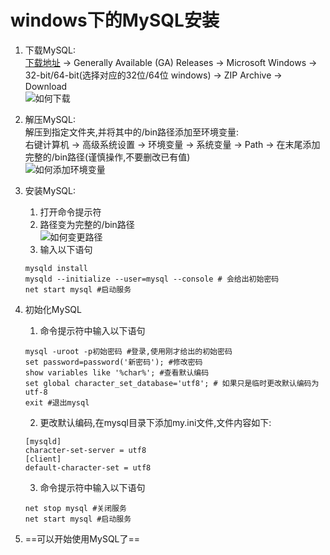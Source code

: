 # windows下的MySQL安装
1. 下载MySQL:  
[下载地址](https://dev.mysql.com/downloads/mysql/) -> Generally Available (GA) Releases -> Microsoft Windows -> 32-bit/64-bit(选择对应的32位/64位 windows) -> ZIP Archive -> Download  
![如何下载](https://raw.githubusercontent.com/nightttt7/MySQL-tutorial/master/imgs/1.png)

2. 解压MySQL:  
解压到指定文件夹,并将其中的/bin路径添加至环境变量:  
右键计算机 -> 高级系统设置 -> 环境变量 -> 系统变量 -> Path -> 在末尾添加完整的/bin路径(谨慎操作,不要删改已有值)  
![如何添加环境变量](https://raw.githubusercontent.com/nightttt7/MySQL-tutorial/master/imgs/2.png)

3. 安装MySQL:
    1. 打开命令提示符
    2. 路径变为完整的/bin路径  
    ![如何变更路径](https://raw.githubusercontent.com/nightttt7/MySQL-tutorial/master/imgs/3.png)
    3. 输入以下语句
    ```
    mysqld install 
    mysqld --initialize --user=mysql --console # 会给出初始密码
    net start mysql #启动服务
    ```

4. 初始化MySQL
    1. 命令提示符中输入以下语句  
    ```
    mysql -uroot -p初始密码 #登录,使用刚才给出的初始密码
    set password=password('新密码'); #修改密码
    show variables like '%char%'; #查看默认编码
    set global character_set_database='utf8'; # 如果只是临时更改默认编码为utf-8
    exit #退出mysql 
    ```
    2. 更改默认编码,在mysql目录下添加my.ini文件,文件内容如下:
    ```
    [mysqld]
    character-set-server = utf8
    [client]
    default-character-set = utf8
    ```
    3. 命令提示符中输入以下语句
    ```
    net stop mysql #关闭服务
    net start mysql #启动服务
    ```

5. ==可以开始使用MySQL了==
